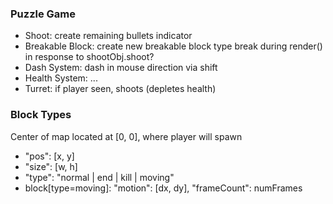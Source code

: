 ### Puzzle Game
- Shoot: create remaining bullets indicator
- Breakable Block: create new breakable block type
    break during render() in response to shootObj.shoot?
- Dash System: dash in mouse direction via shift
- Health System: ...
- Turret: if player seen, shoots (depletes health)

### Block Types
Center of map located at [0, 0], where player will spawn
- "pos": [x, y]
- "size": [w, h]
- "type": "normal | end | kill | moving"
- block[type=moving]: "motion": [dx, dy], "frameCount": numFrames